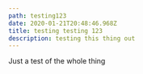 ```yaml
---
path: testing123
date: 2020-01-21T20:48:46.968Z
title: testing testing 123
description: testing this thing out
---
```

Just a test of the whole thing
